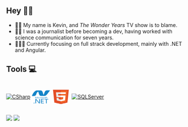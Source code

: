 ## Hey 👋🏼

- 🧑🏻 My name is Kevin, and *The Wonder Years* TV show is to blame.
- ✍🏻 I was a journalist before becoming a dev, having worked with science communication for seven years.
- 👨🏻‍💻 Currently focusing on full strack development, mainly with .NET and Angular.


## Tools 💻

<div style="display: inline_block"><br>
   <a href="#"><img align="center" alt="CSharp" height="40" width="50" src="https://cdn.jsdelivr.net/gh/devicons/devicon/icons/csharp/csharp-original.svg"></a>
   <a href="#"><img align="center" alt="DotNet" height="40" width="50" src="https://raw.githubusercontent.com/devicons/devicon/1119b9f84c0290e0f0b38982099a2bd027a48bf1/icons/dot-net/dot-net-plain-wordmark.svg"></a>
   <a href="#"><img align="center" alt="HTML" height="40" width="50" src="https://raw.githubusercontent.com/devicons/devicon/master/icons/html5/html5-original.svg"></a>
   <a href="#"><img align="center" alt="SQLServer" height="40" width="50" src="http://code.benco.io/icon-collection/azure-icons/SQL-Server.svg"></a>
</div>

##

<div> 
    <a href="mailto:kevinribeiroalencar@gmail.com" target="_blank"><img src="https://img.shields.io/badge/Gmail-D14836?style=for-the-badge&logo=gmail&logoColor=white" target="_blank"></a>
    <a href="https://www.linkedin.com/in/kevinalencar" target="_blank"><img src="https://img.shields.io/badge/LinkedIn-0077B5?style=for-the-badge&logo=linkedin&logoColor=white"></a>  
</div>
